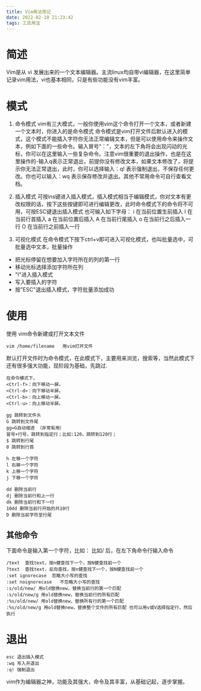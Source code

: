 ```yaml
---
title: Vim用法简记
date: 2022-02-10 21:23:42
tags: 工具用法
---
```

# 简述
Vim是从 vi 发展出来的一个文本编辑器。主流linux均自带vi编辑器，在这里简单记录vim用法，vi也基本相同，只是有些功能没有vim丰富。

# 模式
1. 命令模式
vim有三大模式，一般你使用vim这个命令打开一个文本，或者新建一个文本时，你进入的是命令模式
命令模式是vim打开文件后默认进入的模式，这个模式不能插入字符你无法正常编辑文本，但是可以使用命令来操作文本，例如下面的一些命令。输入冒号“：”，文本的左下角将会出现闪动的光标，你可以在这里输入一些复杂命令。注意vim很重要的退出操作，也是在这里操作的-输入q表示正常退出，前提你没有修改文本，如果文本修改了，将提示你无法正常退出，此时，你可以选择输入：q! 表示强制退出，不保存任何更改。你也可以输入：wq 表示保存修改并退出。其他不常用命令可自行查看文档。

2. 插入模式
可按ins键进入插入模式，插入模式相当于编辑模式，你对文本有更改权限的话，按下这些按键即可进行编辑更改，此时命令模式下的命令将不可用，可按ESC键退出插入模式
也可输入如下字母：
i 在当前位置生前插入
I 在当前行首插入
a 在当前位置后插入
A 在当前行尾插入
o 在当前行之后插入一行
O 在当前行之前插入一行

3. 可视化模式
在命令模式下按下ctrl+v即可进入可视化模式，也叫批量选中，可批量选中文本，批量操作
- 把光标停留在想要加入字符所在的列的第一行
- 移动光标选择添加字符所在列
- "I"进入插入模式
- 写入要插入的字符
- 按"ESC"退出插入模式，字符批量添加成功

# 使用
使用 vim命令新建或打开文本文件
```
vim /home/filename   用vim打开文件
````

默认打开文件时为命令模式，在此模式下，主要用来浏览，搜索等，当然此模式下还有很多强大功能，现阶段为基础，先跳过.
```
在命令模式下，
<Ctrl-f>：向下移动一屏。
<Ctrl-d>：向下移动半屏。
<Ctrl-b>：向上移动一屏。
<Ctrl-u>：向上移动半屏。

gg 跳转到文件头
G 跳转到文件尾
gg=G自动缩进 （非常有用）
冒号+行号，跳转到指定行；比如:120，跳转到120行；
$ 跳转到行尾
0 跳转到行首

h 左移一个字符
l 右移一个字符
k 上移一个字符
j 下移一个字符

dd 删除当前行
dj 删除当前行和上一行
dk 删除当前行和下一行
10dd 删除当前行开始的共10行
D 删除当前字符至行尾
```

## 其他命令

下面命令是输入第一个字符，比如： 比如/ 后，在左下角命令行输入命令
```
/text  查找text，按n健查找下一个，按N健查找前一个
?text  查找text，反向查找，按n健查找下一个，按N健查找前一个
:set ignorecase  忽略大小写的查找
:set noignorecase   不忽略大小写的查找
:s/old/new/ 用old替换new，替换当前行的第一个匹配
:s/old/new/g 用old替换new，替换当前行的所有匹配
:%s/old/new/ 用old替换new，替换所有行的第一个匹配
:%s/old/new/g 用old替换new，替换整个文件的所有匹配 也可以用v或V选择指定行，然后执行
```

# 退出

```
esc 退出插入模式
:wq 写入并退出
:q! 强制退出
```

vim作为编辑器之神，功能及其强大，命令及其丰富，从基础记起，逐步掌握。